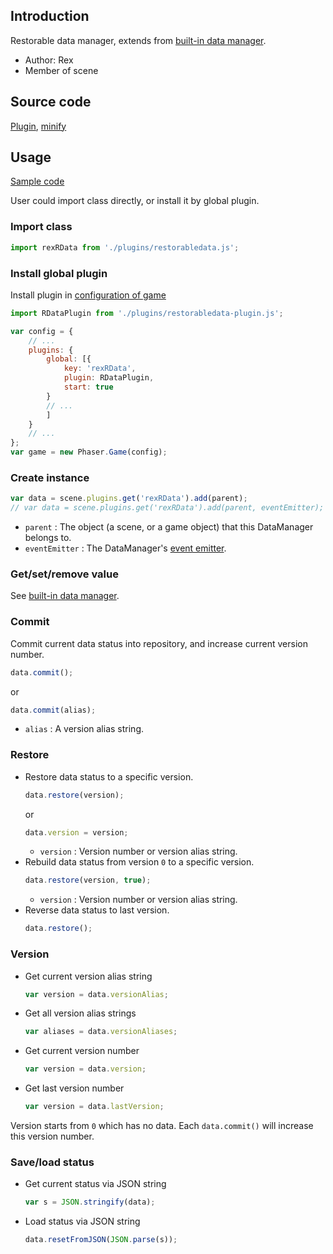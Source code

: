 ## Introduction

Restorable data manager, extends from [built-in data manager](datamanager.md).

- Author: Rex
- Member of scene

## Source code

[Plugin](https://github.com/rexrainbow/phaser3-rex-notes/blob/master/plugins/restorabledata-plugin.js), [minify](https://github.com/rexrainbow/phaser3-rex-notes/blob/master/plugins/dist/rexrestorabledataplugin.min.js)

## Usage

[Sample code](https://github.com/rexrainbow/phaser3-rex-notes/tree/master/examples/restorabledata)

User could import class directly, or install it by global plugin.

### Import class

```javascript
import rexRData from './plugins/restorabledata.js';
```

### Install global plugin

Install plugin in [configuration of game](game.md#configuration)

```javascript
import RDataPlugin from './plugins/restorabledata-plugin.js';

var config = {
    // ...
    plugins: {
        global: [{
            key: 'rexRData',
            plugin: RDataPlugin,
            start: true
        }
        // ...
        ]
    }
    // ...
};
var game = new Phaser.Game(config);
```

### Create instance

```javascript
var data = scene.plugins.get('rexRData').add(parent);
// var data = scene.plugins.get('rexRData').add(parent, eventEmitter);
```

- `parent` : The object (a scene, or a game object) that this DataManager belongs to.
- `eventEmitter` : The DataManager's [event emitter](eventemitter3.md).

### Get/set/remove value

See [built-in data manager](datamanager.md).

### Commit

Commit current data status into repository, and increase current version number.

```javascript
data.commit();
```

or

```javascript
data.commit(alias);
```

- `alias` : A version alias string.

### Restore

- Restore data status to a specific version.
    ```javascript
    data.restore(version);
    ```
    or
    ```javascript
    data.version = version;
    ```
    - `version` : Version number or version alias string.
- Rebuild data status from version `0` to a specific version.
    ```javascript
    data.restore(version, true);
    ```
    - `version` : Version number or version alias string.
- Reverse data status to last version.
    ```javascript
    data.restore();
    ```

### Version

- Get current version alias string
    ```javascript
    var version = data.versionAlias;
    ```
- Get all version alias strings
    ```javascript
    var aliases = data.versionAliases;
    ```
- Get current version number
    ```javascript
    var version = data.version;
    ```
- Get last version number
    ```javascript
    var version = data.lastVersion;
    ```

Version starts from `0` which has no data. Each `data.commit()` will increase this version number.

### Save/load status

- Get current status via JSON string
    ```javascript
    var s = JSON.stringify(data);
    ```
- Load status via JSON string
    ```javascript
    data.resetFromJSON(JSON.parse(s));
    ```